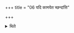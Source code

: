 +++
title = "06 यदि कामयेत च्छन्दांसि"

+++

<details><summary>थिते</summary>

यदि कामयेत च्छन्दांसि यज्ञयशसेनार्पयेयमित्युक्तम् ६
</details>
